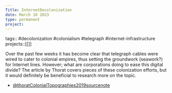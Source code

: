 ```yaml
---
Title: InternetDecolonization
date: March 10 2023
type: permanent
project:
---
```


tags::  #decolonization #colonialism #telegraph #internet-infrastructure 
projects::[[]]

Over the past few weeks it has become clear that telegraph cables were wired to cater to colonial empires, thus setting the groundwork (seawork?) for Internet lines. However; what are corporations doing to ease this digital divide? The article by Thorat covers pieces of these colonization efforts, but it would definitely be beneficial to research more on the topic.

- [@thoratColonialTopographies2019sourcenote](@thoratColonialTopographies2019sourcenote.md)
